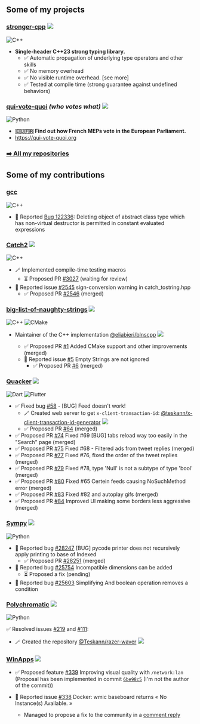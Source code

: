 ## Some of my projects

### [stronger-cpp](https://github.com/Teskann/stronger-cpp) ![](https://img.shields.io/github/stars/Teskann/stronger-cpp?style=social)

![C++](https://img.shields.io/badge/c++-00599C.svg?style=flat&logo=c%2B%2B&logoColor=white)

- **Single-header C++23 strong typing library.**
  - ✅ Automatic propagation of underlying type operators and other skills
  - ✅ No memory overhead
  - ✅ No visible runtime overhead. [see more]
  - ✅ Tested at compile time (strong guarantee against undefined behaviors)

### [qui-vote-quoi](https://github.com/Teskann/qui-vote-quoi) *(who votes what)* ![](https://img.shields.io/github/stars/Teskann/qui-vote-quoi?style=social)

![Python](https://img.shields.io/badge/python-3670A0?style=flat&logo=python&logoColor=ffdd54)

- **🇪🇺🇫🇷 Find out how French MEPs vote in the European Parliament.**
- https://qui-vote-quoi.org

### [➡️ All my repositories](https://github.com/Teskann?tab=repositories)


## Some of my contributions

### [gcc](https://gcc.gnu.org/)

![C++](https://img.shields.io/badge/c++-00599C.svg?style=flat&logo=c%2B%2B&logoColor=white)

- 🚨 Reported [Bug 122336](https://gcc.gnu.org/bugzilla/show_bug.cgi?id=122336): Deleting object of abstract class type which has non-virtual destructor is permitted in constant evaluated expressions

### [Catch2](https://github.com/catchorg/Catch2) ![](https://img.shields.io/github/stars/catchorg/Catch2?style=social)

 ![C++](https://img.shields.io/badge/c++-00599C.svg?style=flat&logo=c%2B%2B&logoColor=white)

- 🪄 Implemented compile-time testing macros
  - ⏳ Proposed PR [#3027](https://github.com/catchorg/Catch2/pull/3027) (waiting for review)
- 🚨 Reported issue [#2545](https://github.com/catchorg/Catch2/issues/2545) sign-conversion warning in catch_tostring.hpp
    - ✅ Proposed PR [#2546](https://github.com/catchorg/Catch2/pull/2546) (merged)

### [big-list-of-naughty-strings](https://github.com/minimaxir/big-list-of-naughty-strings) ![](https://img.shields.io/github/stars/minimaxir/big-list-of-naughty-strings?style=social)

 ![C++](https://img.shields.io/badge/c++-00599C.svg?style=flat&logo=c%2B%2B&logoColor=white) ![CMake](https://img.shields.io/badge/cmake-064F8C.svg?style=flat&logo=cmake&logoColor=white)

- Maintainer of the C++ implementation [@eliabieri/blnscpp](https://github.com/eliabieri/blnscpp) ![](https://img.shields.io/github/stars/eliabieri/blnscpp?style=social)

    - ✅ Proposed PR [#1](https://github.com/eliabieri/blnscpp/pull/1) Added CMake support and other improvements (merged)
    - 🚨 Reported issue [#5](https://github.com/eliabieri/blnscpp/issues/5) Empty Strings are not ignored
        - ✅ Proposed PR [#6](https://github.com/eliabieri/blnscpp/pull/6) (merged)

### [Quacker](https://github.com/TheHCJ/Quacker) ![](https://img.shields.io/github/stars/TheHCJ/Quacker?style=social)

![Dart](https://img.shields.io/badge/dart-0175C2.svg?style=flat&logo=dart&logoColor=white)
![Flutter](https://img.shields.io/badge/flutter-02569B.svg?style=flat&logo=flutter&logoColor=white) 

- ✅ Fixed bug [#58](https://github.com/TheHCJ/Quacker/issues/58) - [BUG] Feed doesn't work!
    - 🪄 Created web server to get `x-client-transaction-id`: [@teskann/x-client-transaction-id-generator](https://github.com/Teskann/x-client-transaction-id-generator) ![](https://img.shields.io/github/stars/Teskann/x-client-transaction-id-generator?style=social)
    - ✅ Proposed PR [#64](https://github.com/TheHCJ/Quacker/pull/64) (merged)
- ✅ Proposed PR [#74](https://github.com/TheHCJ/Quacker/pull/74) Fixed #69 [BUG] tabs reload way too easily in the "Search" page (merged)
- ✅ Proposed PR [#75](https://github.com/TheHCJ/Quacker/pull/75) Fixed #68 - Filtered ads from tweet replies (merged)
- ✅ Proposed PR [#77](https://github.com/TheHCJ/Quacker/pull/77) Fixed #76, fixed the order of the tweet replies (merged)
- ✅ Proposed PR [#79](https://github.com/TheHCJ/Quacker/pull/79) Fixed #78, type 'Null' is not a subtype of type 'bool' (merged)
- ✅ Proposed PR [#80](https://github.com/TheHCJ/Quacker/pull/80) Fixed #65 Certein feeds causing NoSuchMethod error (merged)
- ✅ Proposed PR [#83](https://github.com/TheHCJ/Quacker/pull/83) Fixed #82 and autoplay gifs (merged)
- ✅ Proposed PR [#84](https://github.com/TheHCJ/Quacker/pull/84) Improved UI making some borders less aggressive (merged)

### [Sympy](https://github.com/sympy/sympy) ![](https://img.shields.io/github/stars/sympy/sympy?style=social)

![Python](https://img.shields.io/badge/python-3670A0?style=flat&logo=python&logoColor=ffdd54)

- 🚨 Reported bug [#28247](https://github.com/sympy/sympy/issues/28247) [BUG] pycode printer does not recursively apply printing to base of Indexed
    - ✅ Proposed PR [#28251](https://github.com/sympy/sympy/pull/28251) (merged)
- 🚨 Reported bug [#25754](https://github.com/sympy/sympy/issues/25754) Incompatible dimensions can be added
    - ⏳ Proposed a fix (pending)
- 🚨 Reported bug [#25603](https://github.com/sympy/sympy/issues/25603) Simplifying And boolean operation removes a condition

### [Polychromatic](https://github.com/polychromatic/polychromatic) ![](https://img.shields.io/github/stars/polychromatic/polychromatic?style=social)

![Python](https://img.shields.io/badge/python-3670A0?style=flat&logo=python&logoColor=ffdd54)

✅ Resolved issues [#219](https://github.com/polychromatic/polychromatic/issues/219) and [#111](https://github.com/polychromatic/polychromatic/issues/111):
- 🪄 Created the repository [@Teskann/razer-waver](https://github.com/Teskann/razer-waver) ![](https://img.shields.io/github/stars/Teskann/razer-waver?style=social)

### [WinApps](https://github.com/winapps-org/winapps) ![](https://img.shields.io/github/stars/winapps-org/winapps?style=social)

- ✅ Proposed feature [#339](https://github.com/winapps-org/winapps/issues/339) Improving visual quality with `/network:lan` (Proposal has been implemented in commit [`6be98c5`](https://github.com/winapps-org/winapps/commit/6be98c5224c418fac6d2c535a213aa8a06737a35) (I'm not the author of the commit))

- 🚨 Reported issue [#338](https://github.com/winapps-org/winapps/issues/338) Docker: wmic baseboard returns « No Instance(s) Available. »
  - Managed to propose a fix to the community in a [comment reply](https://github.com/winapps-org/winapps/issues/338#issuecomment-2509474372)
